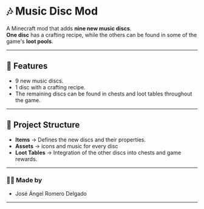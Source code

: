 # 🎶 Music Disc Mod

A Minecraft mod that adds **nine new music discs**.  
**One disc** has a crafting recipe, while the others can be found in some of the game's **loot pools**.  

---

## 🚀 Features
- 9 new music discs.  
- 1 disc with a crafting recipe.  
- The remaining discs can be found in chests and loot tables throughout the game.  

---

## 📂 Project Structure
- **Items** → Defines the new discs and their properties.  
- **Assets** → icons and music for every disc  
- **Loot Tables** → Integration of the other discs into chests and game rewards.  

---

### 👨‍💻 Made by
- José Ángel Romero Delgado

---
